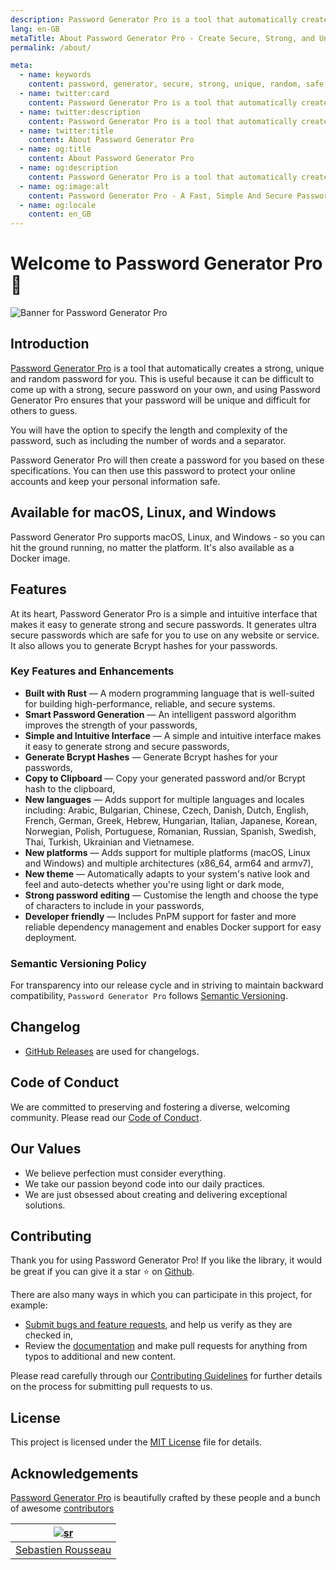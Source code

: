 ```yaml
---
description: Password Generator Pro is a tool that automatically creates a strong, unique and random password for you. This is useful because it can be difficult to come up with a strong, secure password on your own.
lang: en-GB
metaTitle: About Password Generator Pro - Create Secure, Strong, and Unique Passwords
permalink: /about/

meta:
  - name: keywords
    content: password, generator, secure, strong, unique, random, safe, encrypted
  - name: twitter:card
    content: Password Generator Pro is a tool that automatically creates a strong, unique and random password for you. This is useful because it can be difficult to come up with a strong, secure password on your own.
  - name: twitter:description
    content: Password Generator Pro is a tool that automatically creates a strong, unique and random password for you. This is useful because it can be difficult to come up with a strong, secure password on your own.
  - name: twitter:title
    content: About Password Generator Pro
  - name: og:title
    content: About Password Generator Pro
  - name: og:description
    content: Password Generator Pro is a tool that automatically creates a strong, unique and random password for you. This is useful because it can be difficult to come up with a strong, secure password on your own.
  - name: og:image:alt
    content: Password Generator Pro - A Fast, Simple And Secure Password Generator
  - name: og:locale
    content: en_GB
---
```


# Welcome to Password Generator Pro 👋

![Banner for Password Generator Pro](../.vuepress/public/banner.svg)

## Introduction

[Password Generator Pro][website-url] is a tool that automatically creates a
strong, unique and random password for you. This is useful because it can be
difficult to come up with a strong, secure password on your own, and using
Password Generator Pro ensures that your password will be unique and difficult
for others to guess.

You will have the option to specify the length and complexity of the password,
such as including the number of words and a separator.

Password Generator Pro will then create a password for you based on these
specifications. You can then use this password to protect your online accounts
and keep your personal information safe.

## Available for macOS, Linux, and Windows

Password Generator Pro supports macOS, Linux, and Windows - so you can hit the
ground running, no matter the platform. It's also available as a Docker image.

## Features

At its heart, Password Generator Pro is a simple and intuitive interface that
makes it easy to generate strong and secure passwords. It generates ultra secure
passwords which are safe for you to use on any website or service. It also
allows you to generate Bcrypt hashes for your passwords.

### Key Features and Enhancements

- **Built with Rust** — A modern programming language that is well-suited for
  building high-performance, reliable, and secure systems.
- **Smart Password Generation** — An intelligent password algorithm improves the
  strength of your passwords,
- **Simple and Intuitive Interface** — A simple and intuitive interface makes it
  easy to generate strong and secure passwords,
- **Generate Bcrypt Hashes** — Generate Bcrypt hashes for your passwords,
- **Copy to Clipboard** — Copy your generated password and/or Bcrypt hash to the
  clipboard,
- **New languages** — Adds support for multiple languages and locales including:
  Arabic, Bulgarian, Chinese, Czech, Danish, Dutch, English, French, German,
  Greek, Hebrew, Hungarian, Italian, Japanese, Korean, Norwegian, Polish,
  Portuguese, Romanian, Russian, Spanish, Swedish, Thai, Turkish, Ukrainian and
  Vietnamese.
- **New platforms** — Adds support for multiple platforms (macOS, Linux and
  Windows) and multiple architectures (x86_64, arm64 and armv7),
- **New theme** — Automatically adapts to your system's native look and feel and
  auto-detects whether you're using light or dark mode,
- **Strong password editing** — Customise the length and choose the type of
  characters to include in your passwords,
- **Developer friendly** — Includes PnPM support for faster and more reliable
  dependency management and enables Docker support for easy deployment.

### Semantic Versioning Policy

For transparency into our release cycle and in striving to maintain backward
compatibility, `Password Generator Pro` follows
[Semantic Versioning][semver-url].

## Changelog

- [GitHub Releases][releases-url] are used for changelogs.

## Code of Conduct

We are committed to preserving and fostering a diverse, welcoming community.
Please read our [Code of Conduct][code-of-conduct-url].

## Our Values

- We believe perfection must consider everything.
- We take our passion beyond code into our daily practices.
- We are just obsessed about creating and delivering exceptional solutions.

## Contributing

Thank you for using Password Generator Pro! If you like the library, it would be
great if you can give it a star ⭐ on [Github][github-url].

There are also many ways in which you can participate in this project, for
example:

- [Submit bugs and feature requests][issues-url], and help us verify as they are
  checked in,
- Review the [documentation][docs-url] and make pull requests for anything from
  typos to additional and new content.

Please read carefully through our
[Contributing Guidelines][contributing-url]
for further details on the process for submitting pull requests to us.

## License

This project is licensed under the [MIT License][license-url] file for details.

## Acknowledgements

[Password Generator Pro][website-url] is beautifully crafted by these people and a bunch of
awesome [contributors][contributors-url]

|       [![sr]][sr-url]        |
| :--------------------------: |
| [Sebastien Rousseau][sr-url] |

[code-of-conduct-url]: https://github.com/sebastienrousseau/password-generator-pro/blob/master/.github/CODE-OF-CONDUCT.md
[contributing-url]: https://github.com/sebastienrousseau/password-generator-pro/blob/master/.github/CONTRIBUTING.md
[contributors-url]: https://github.com/sebastienrousseau/password-generator-pro/graphs/contributors 'List of contributors'
[docs-url]: https://github.com/sebastienrousseau/password-generator-pro/tree/master/docs
[github-url]: https://github.com/sebastienrousseau/password-generator-pro
[issues-url]: https://github.com/sebastienrousseau/password-generator-pro/issues
[license-url]: https://github.com/sebastienrousseau/password-generator-pro/blob/main/COPYRIGHT
[releases-url]: https://github.com/sebastienrousseau/password-generator-pro/releases
[semver-url]: http://semver.org/
[sr-url]: https://github.com/sebastienrousseau
[sr]: https://avatars0.githubusercontent.com/u/1394998?s=117 'Sebastien Rousseau'
[website-url]: https://password-generator.pro
